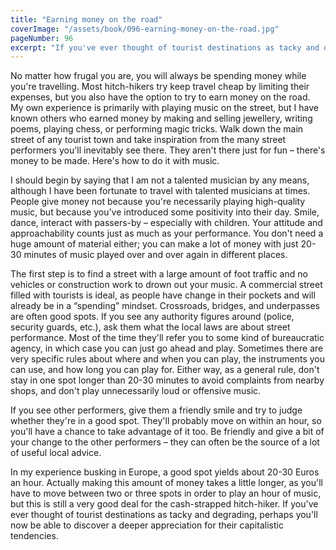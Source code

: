 ```yaml
---
title: "Earning money on the road"
coverImage: "/assets/book/096-earning-money-on-the-road.jpg"
pageNumber: 96
excerpt: "If you've ever thought of tourist destinations as tacky and degrading, perhaps you'll now be able to discover a deeper appreciation for their capitalistic tendencies."
---
```


No matter how frugal you are, you will always be spending money while you're travelling. Most hitch-hikers try keep travel cheap by limiting their expenses, but you also have the option to try to earn money on the road. My own experience is primarily with playing music on the street, but I have known others who earned money by making and selling jewellery, writing poems, playing chess, or performing magic tricks. Walk down the main street of any tourist town and take inspiration from the many street performers you'll inevitably see there. They aren't there just for fun – there's money to be made. Here's how to do it with music.

I should begin by saying that I am not a talented musician by any means, although I have been fortunate to travel with talented musicians at times. People give money not because you're necessarily playing high-quality music, but because you've introduced some positivity into their day. Smile, dance, interact with passers-by – especially with children. Your attitude and approachability counts just as much as your performance. You don't need a huge amount of material either; you can make a lot of money with just 20-30 minutes of music played over and over again in different places.

The first step is to find a street with a large amount of foot traffic and no vehicles or construction work to drown out your music. A commercial street filled with tourists is ideal, as people have change in their pockets and will already be in a “spending” mindset. Crossroads, bridges, and underpasses are often good spots. If you see any authority figures around (police, security guards, etc.), ask them what the local laws are about street performance. Most of the time they'll refer you to some kind of bureaucratic agency, in which case you can just go ahead and play. Sometimes there are very specific rules about where and when you can play, the instruments you can use, and how long you can play for. Either way, as a general rule, don't stay in one spot longer than 20-30 minutes to avoid complaints from nearby shops, and don't play unnecessarily loud or offensive music.

If you see other performers, give them a friendly smile and try to judge whether they're in a good spot. They'll probably move on within an hour, so you'll have a chance to take advantage of it too. Be friendly and give a bit of your change to the other performers – they can often be the source of a lot of useful local advice.

In my experience busking in Europe, a good spot yields about 20-30 Euros an hour. Actually making this amount of money takes a little longer, as you'll have to move between two or three spots in order to play an hour of music, but this is still a very good deal for the cash-strapped hitch-hiker. If you've ever thought of tourist destinations as tacky and degrading, perhaps you'll now be able to discover a deeper appreciation for their capitalistic tendencies.
